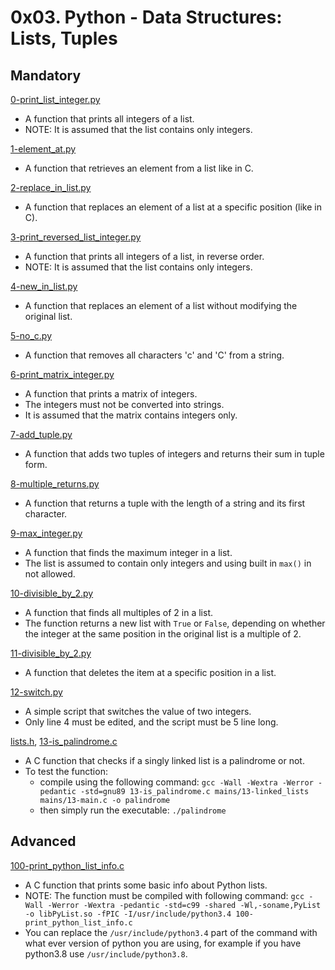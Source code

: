 # 0x03. Python - Data Structures: Lists, Tuples

## Mandatory

[0-print_list_integer.py](./0-print_list_integer.py)

- A function that prints all integers of a list.
- NOTE: It is assumed that the list contains only integers.

[1-element_at.py](./1-element_at.py)

- A function that retrieves an element from a list like in C.

[2-replace_in_list.py](./2-replace_in_list.py)

- A function that replaces an element of a list at a specific
  position (like in C).

[3-print_reversed_list_integer.py](./3-print_reversed_list_integer.py)

- A function that prints all integers of a list, in reverse order.
- NOTE: It is assumed that the list contains only integers.

[4-new_in_list.py](./4-new_in_list.py)

- A function that replaces an element of a list without modifying the original
  list.

[5-no_c.py](./5-no_c.py)

- A function that removes all characters 'c' and 'C' from a string.

[6-print_matrix_integer.py](./6-print_matrix_integer.py)

- A function that prints a matrix of integers.
- The integers must not be converted into strings.
- It is assumed that the matrix contains integers only.

[7-add_tuple.py](./7-add_tuple.py)

- A function that adds two tuples of integers and returns their sum in tuple
  form.

[8-multiple_returns.py](./8-multiple_returns.py)

- A function that returns a tuple with the length of a string and
  its first character.

[9-max_integer.py](./9-max_integer.py)

- A function that finds the maximum integer in a list.
- The list is assumed to contain only integers and using built in
  `max()` in not allowed.

[10-divisible_by_2.py](./10-divisible_by_2.py)

- A function that finds all multiples of 2 in a list.
- The function returns a new list with `True` or `False`, depending on
  whether the integer at the same position in the original list is a
  multiple of 2.

[11-divisible_by_2.py](./11-delete_at.py)

- A function that deletes the item at a specific position in a list.

[12-switch.py](./12-switch.py)

- A simple script that switches the value of two integers.
- Only line 4 must be edited, and the script must be 5 line long.

[lists.h](./lists.h), [13-is_palindrome.c](./13-is_palindrome.c)

- A C function that checks if a singly linked list is a palindrome or not.
- To test the function:
  - compile using the following command:
    `gcc -Wall -Wextra -Werror -pedantic -std=gnu89 13-is_palindrome.c mains/13-linked_lists mains/13-main.c -o palindrome`
  - then simply run the executable: `./palindrome`

## Advanced

[100-print_python_list_info.c](./100-print_python_list_info.c)

- A C function that prints some basic info about Python lists.
- NOTE: The function must be compiled with following command:
  `gcc -Wall -Werror -Wextra -pedantic -std=c99 -shared -Wl,-soname,PyList -o libPyList.so -fPIC -I/usr/include/python3.4 100-print_python_list_info.c`
- You can replace the `/usr/include/python3.4` part of the command with what
  ever version of python you are using, for example if you have python3.8 use
  `/usr/include/python3.8`.
